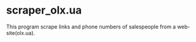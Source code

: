 # scraper_olx.ua 

This program scrape links and phone numbers of salespeople from a web-site(olx.ua).

